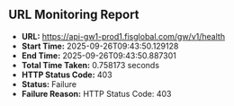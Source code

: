 ## URL Monitoring Report

- **URL:** https://api-gw1-prod1.fisglobal.com/gw/v1/health
- **Start Time:** 2025-09-26T09:43:50.129128
- **End Time:** 2025-09-26T09:43:50.887301
- **Total Time Taken:** 0.758173 seconds
- **HTTP Status Code:** 403
- **Status:** Failure
- **Failure Reason:** HTTP Status Code: 403
